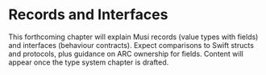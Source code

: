 # Records and Interfaces

This forthcoming chapter will explain Musi records (value types with fields) and interfaces (behaviour contracts). Expect comparisons to Swift structs and protocols, plus guidance on ARC ownership for fields. Content will appear once the type system chapter is drafted.
